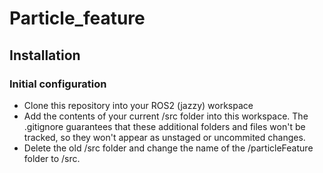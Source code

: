# Particle_feature

## Installation
### Initial configuration
* Clone this repository into your ROS2 (jazzy) workspace 
* Add the contents of your current /src folder into this workspace. The .gitignore guarantees that these additional folders and files won't be tracked, so they won't appear as unstaged or uncommited changes.
* Delete the old /src folder and change the name of the /particleFeature folder to /src. 
